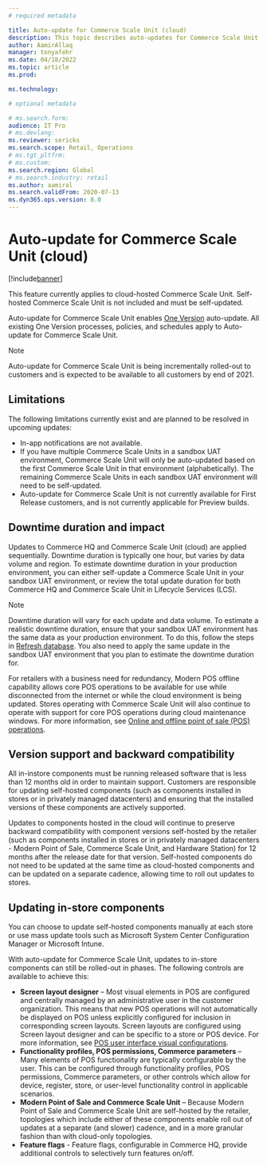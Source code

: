 ```yaml
---
# required metadata

title: Auto-update for Commerce Scale Unit (cloud)
description: This topic describes auto-updates for Commerce Scale Unit (cloud).
author: AamirAllaq
manager: tonyafehr
ms.date: 04/18/2022
ms.topic: article
ms.prod: 

ms.technology: 

# optional metadata

# ms.search.form:
audience: IT Pro
# ms.devlang: 
ms.reviewer: sericks
ms.search.scope: Retail, Operations 
# ms.tgt_pltfrm: 
# ms.custom: 
ms.search.region: Global
# ms.search.industry: retail
ms.author: aamiral
ms.search.validFrom: 2020-07-13 
ms.dyn365.ops.version: 8.0 
---
```


# Auto-update for Commerce Scale Unit (cloud)
[!include[banner](../includes/banner.md)]


This feature currently applies to cloud-hosted Commerce Scale Unit. Self-hosted Commerce Scale Unit is not included and must be self-updated.

Auto-update for Commerce Scale Unit enables [One Version](../lifecycle-services/oneversion-overview.md) auto-update. All existing One Version processes, policies, and schedules apply to Auto-update for Commerce Scale Unit.


>[!Note]
> Auto-update for Commerce Scale Unit is being incrementally rolled-out to customers and is expected to be available to all customers by end of 2021.

## Limitations
The following limitations currently exist and are planned to be resolved in upcoming updates:

- In-app notifications are not available.
- If you have multiple Commerce Scale Units in a sandbox UAT environment, Commerce Scale Unit will only be auto-updated based on the first Commerce Scale Unit in that environment (alphabetically). The remaining Commerce Scale Units in each sandbox UAT environment will need to be self-updated.
- Auto-update for Commerce Scale Unit is not currently available for First Release customers, and is not currently applicable for Preview builds.

## Downtime duration and impact

Updates to Commerce HQ and Commerce Scale Unit (cloud) are applied sequentially. Downtime duration is typically one hour, but varies by data volume and region. To estimate downtime duration in your production environment, you can either self-update a Commerce Scale Unit in your sandbox UAT environment, or review the total update duration for both Commerce HQ and Commerce Scale Unit in Lifecycle Services (LCS).

> [!NOTE]
> Downtime duration will vary for each update and data volume. To estimate a realistic downtime duration, ensure that your sandbox UAT environment has the same data as your production environment. To do this, follow the steps in [Refresh database](../database/database-refresh.md). You also need to apply the same update in the sandbox UAT environment that you plan to estimate the downtime duration for.

For retailers with a business need for redundancy, Modern POS offline capability allows core POS operations to be available for use while disconnected from the internet or while the cloud environment is being updated. Stores operating with Commerce Scale Unit will also continue to operate with support for core POS operations during cloud maintenance windows. For more information, see [Online and offline point of sale (POS) operations](../../../commerce/pos-operations.md).

## Version support and backward compatibility
All in-instore components must be running released software that is less than 12 months old in order to maintain support. Customers are responsible for updating self-hosted components (such as components installed in stores or in privately managed datacenters) and ensuring that the installed versions of these components are actively supported.

Updates to components hosted in the cloud will continue to preserve backward compatibility with component versions self-hosted by the retailer (such as components installed in stores or in privately managed datacenters - Modern Point of Sale, Commerce Scale Unit, and Hardware Station) for 12 months after the release date for that version. Self-hosted components do not need to be updated at the same time as cloud-hosted components and can be updated on a separate cadence, allowing time to roll out updates to stores.

## Updating in-store components
You can choose to update self-hosted components manually at each store or use mass update tools such as Microsoft System Center Configuration Manager or Microsoft Intune.

With auto-update for Commerce Scale Unit, updates to in-store components can still be rolled-out in phases. The following controls are available to achieve this:

- **Screen layout designer** – Most visual elements in POS are configured and centrally managed by an administrative user in the customer organization. This means that new POS operations will not automatically be displayed on POS unless explicitly configured for inclusion in corresponding screen layouts. Screen layouts are configured using Screen layout designer and can be specific to a store or POS device. For more information, see [POS user interface visual configurations](../../../commerce/pos-screen-layouts.md).
- **Functionality profiles, POS permissions, Commerce parameters** – Many elements of POS functionality are typically configurable by the user. This can be configured through functionality profiles, POS permissions, Commerce parameters, or other controls which allow for device, register, store, or user-level functionality control in applicable scenarios.
- **Modern Point of Sale and Commerce Scale Unit** – Because Modern Point of Sale and Commerce Scale Unit are self-hosted by the retailer, topologies which include either of these components enable roll out of updates at a separate (and slower) cadence, and in a more granular fashion than with cloud-only topologies.
- **Feature flags** - Feature flags, configurable in Commerce HQ, provide additional controls to selectively turn features on/off.
